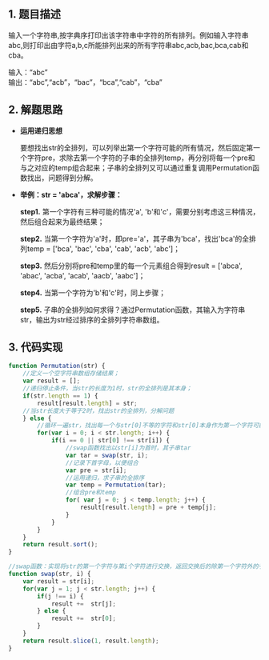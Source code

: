 ## 1. 题目描述

输入一个字符串,按字典序打印出该字符串中字符的所有排列。例如输入字符串abc,则打印出由字符a,b,c所能排列出来的所有字符串abc,acb,bac,bca,cab和cba。

输入：“abc”  
输出：“abc”,“acb”，“bac”，“bca”,“cab”，“cba”

## 2. 解题思路

- **运用递归思想**

    要想找出str的全排列，可以列举出第一个字符可能的所有情况，然后固定第一个字符pre，求除去第一个字符的子串的全排列temp，再分别将每一个pre和与之对应的temp组合起来；子串的全排列又可以通过重复调用Permutation函数找出，问题得到分解。  

- **举例：str = 'abca'，求解步骤：**

    **step1.** 第一个字符有三种可能的情况'a', 'b'和'c'，需要分别考虑这三种情况，然后组合起来为最终结果；

    **step2.** 当第一个字符为'a'时，即pre='a'，其子串为'bca'，找出'bca'的全排列temp = ['bca', 'bac', 'cba', 'cab', 'acb', 'abc']；

    **step3.** 然后分别将pre和temp里的每一个元素组合得到result = ['abca', 'abac', 'acba', 'acab', 'aacb', 'aabc']；

    **step4.** 当第一个字符为'b'和'c'时，同上步骤；

    **step5.** 子串的全排列如何求得？通过Permutation函数，其输入为字符串str，输出为str经过排序的全排列字符串数组。

## 3. 代码实现

```Javascript
function Permutation(str) {
    //定义一个空字符串数组存储结果；
    var result = [];
    //递归停止条件，当str的长度为1时，str的全排列是其本身；
    if(str.length == 1) {
        result[result.length] = str;
    //当str长度大于等于2时，找出str的全排列，分解问题 
    } else {
        //循环一遍str，找出每一个与str[0]不等的字符和str[0]本身作为第一个字符可能出现的所有情况
        for(var i = 0; i < str.length; i++) {
            if(i == 0 || str[0] !== str[i]) {
                //swap函数找出以str[i]为首时，其子串tar
                var tar = swap(str, i);
                //记录下首字母，以便组合
                var pre = str[i];
                //运用递归，求子串的全排序
                var temp = Permutation(tar);
                //组合pre和temp
                for( var j = 0; j < temp.length; j++) {
                    result[result.length] = pre + temp[j];
                }
            }
        }
    }
    return result.sort();
}

//swap函数：实现将str的第一个字符与第i个字符进行交换，返回交换后的除第一个字符外的子串
function swap(str, i) {
    var result = str[i];
    for(var j = 1; j < str.length; j++) {
        if(j !== i) {
            result +=  str[j];
        } else {
            result +=  str[0];
        }
    }
    return result.slice(1, result.length);
}
```
